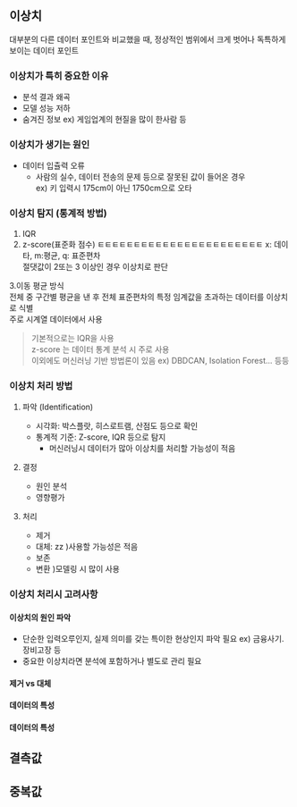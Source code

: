 ## 이상치
대부분의 다른 데이터 포인트와 비교했을 때, 정상적인 범위에서 크게 벗어나 독특하게 보이는 데이터 포인트

### 이상치가 특히 중요한 이유
- 분석 결과 왜곡
- 모델 성능 저하
- 숨겨진 정보 ex) 게임업계의 현질을 많이 한사람 등

### 이상치가 생기는 원인
- 데이터 입츌력 오류
  - 사람의 실수, 데이터 전송의 문제 등으로 잘못된 값이 들어온 경우  
    ex) 키 입력시 175cm이 아닌 1750cm으로 오타


### 이상치 탐지 (통계적 방법)
1. IQR
2. z-score(표준화 점수)
   ㅌㅌㅌㅌㅌㅌㅌㅌㅌㅌㅌㅌㅌㅌㅌㅌㅌㅌㅌㅌㅌㅌㅌ
   x: 데이타, m:평균, q: 표준편차  
   절댓값이 2또는 3 이상인 경우 이상치로 판단

3.이동 평균 방식  
  전체 중 구간별 평균을 낸 후 전체 표준편차의 특정 임계값을 초과하는 데이터를 이상치로 식별  
  주로 시계열 데이터에서 사용

> 기본적으로는 IQR을 사용  
> z-score 는 데이터 통계 분석 시 주로 사용  
> 이외에도 머신러닝 기반 방법론이 있음 ex) DBDCAN, Isolation Forest... 등등

### 이상치 처리 방법
1. 파악 (Identification)
   - 시각화: 박스플랏, 히스로트램, 산점도 등으로 확인
   - 통계적 기준: Z-score, IQR 등으로 탐지
       - 머신러닝시 데이터가 많아 이상치를 처리할 가능성이 적음

2. 결정
   - 원인 분석
   - 영향평가

3. 처리
   - 제거
   - 대체: zz )사용할 가능성은 적음
   - 보존
   - 변환 )모델링 시 많이 사용

### 이상치 처리시 고려사항
#### 이상치의 원인 파악
- 단순한 입력오루인지, 실제 의미를 갖는 특이한 현상인지 파악 필요 ex) 금융사기. 장비고장 등
- 중요한 이상치라면 분석에 포함하거나 별도로 관리 필요

#### 제거 vs 대체


#### 데이터의 특성


#### 데이터의 특성



## 결측값



## 중복값

